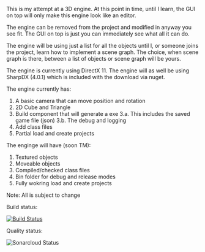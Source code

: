 This is my attempt at a 3D engine. At this point in time, until I learn, the GUI on top will only make this engine look like an editor.

The engine can be removed from the project and modified in anyway you see fit. The GUI on top is just you can immediately see what all it can do.

The engine will be using just a list for all the objects until I, or someone joins the project, learn how to implement a scene graph. The choice, when scene graph is there, between a list of objects or scene graph will be yours.

The engine is currently using DirectX 11. The engine will as well be using SharpDX (4.0.1) which is included with the download via nuget.

The engine currently has:
  1. A basic camera that can move position and rotation
  2. 2D Cube and Triangle
  3. Build component that will generate a exe
    3.a. This includes the saved game file (json)
    3.b. The debug and logging
  4. Add class files
  5. Partial load and create projects
    
The enginge will have (soon TM):
  1. Textured objects
  2. Moveable objects
  3. Compiled/checked class files
  4. Bin folder for debug and release modes
  5. Fully wokring load and create projects

Note: All is subject to change

Build status:

[![Build Status](https://michaeljyahner.visualstudio.com/MY%20Game%20Engine/_apis/build/status/MY%20Game%20Engine-.NET%20Desktop%20with%20SonarCloud-CI?branchName=Directx11)](https://michaeljyahner.visualstudio.com/MY%20Game%20Engine/_build/latest?definitionId=2?branchName=Directx11)

Quality status:

![Sonarcloud Status](https://sonarcloud.io/api/project_badges/measure?project=My3dEngine&metric=alert_status)
